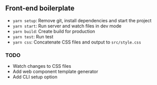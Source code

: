 ## Front-end boilerplate

+ `yarn setup`: Remove git, install dependencies and start the project
+ `yarn start`: Run server and watch files in dev mode
+ `yarn build`: Create build for production
+ `yarn test`: Run test
+ `yarn css`: Concatenate CSS files and output to `src/style.css`

### TODO
+ Watch changes to CSS files
+ Add web component template generator
+ Add CLI setup option
